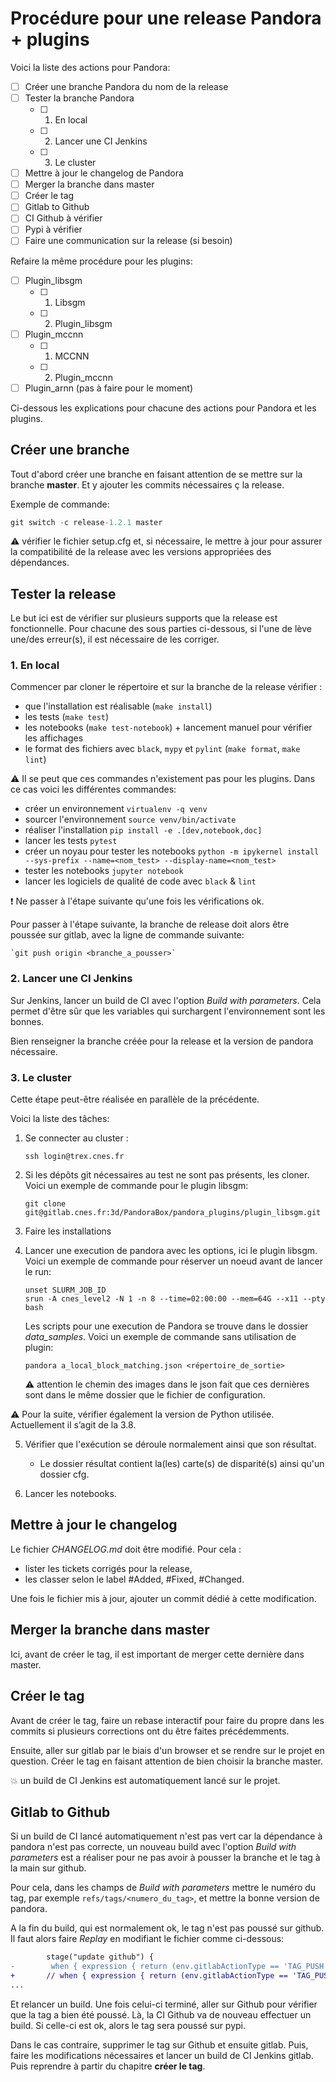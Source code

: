 
# Procédure pour une release Pandora + plugins


Voici la liste des actions pour Pandora:
- [ ] Créer une branche Pandora du nom de la release
- [ ] Tester la branche Pandora
    - [ ] 1. En local
    - [ ] 2. Lancer une CI Jenkins
    - [ ] 3. Le cluster
- [ ] Mettre à jour le changelog de Pandora
- [ ] Merger la branche dans master
- [ ] Créer le tag
- [ ] Gitlab to Github
- [ ] CI Github à vérifier
- [ ] Pypi à vérifier
- [ ] Faire une communication sur la release (si besoin)

Refaire la même procédure pour les plugins:
- [ ] Plugin_libsgm
    - [ ] 1. Libsgm
    - [ ] 2. Plugin_libsgm
- [ ] Plugin_mccnn
    - [ ] 1. MCCNN
    - [ ] 2. Plugin_mccnn
- [ ] Plugin_arnn (pas à faire pour le moment)

Ci-dessous les explications pour chacune des actions pour Pandora et les plugins.


## Créer une branche
Tout d'abord créer une branche en faisant attention de se mettre sur la branche **master**. Et y ajouter les commits nécessaires ç la release.

Exemple de commande: 
```python
git switch -c release-1.2.1 master
```

:warning: vérifier le fichier setup.cfg et, si nécessaire, le mettre à jour pour assurer la compatibilité de la release avec les versions appropriées des dépendances.


## Tester la release

Le but ici est de vérifier sur plusieurs supports que la release est fonctionnelle. Pour chacune des sous parties ci-dessous, si l'une de lève une/des erreur(s), il est nécessaire de les corriger.

### 1. En local

Commencer par cloner le répertoire et sur la branche de la release vérifier :
 - que l'installation est réalisable (`make install`)
 - les tests (`make test`) 
 - les notebooks (`make test-notebook`) + lancement manuel pour vérifier les affichages
 - le format des fichiers avec `black`, `mypy` et `pylint` (`make format`, `make lint`)

:warning: Il se peut que ces commandes n'existement pas pour les plugins. Dans ce cas voici les différentes commandes:
- créer un environnement `virtualenv -q venv`
- sourcer l'environnement `source venv/bin/activate`
- réaliser l'installation `pip install -e .[dev,notebook,doc]`
- lancer les tests `pytest`
- créer un noyau pour tester les notebooks `python -m ipykernel install --sys-prefix --name=<nom_test> --display-name=<nom_test>`
- tester les notebooks `jupyter notebook`
- lancer les logiciels de qualité de code avec `black` & `lint`

:exclamation: Ne passer à l'étape suivante qu'une fois les vérifications ok.

Pour passer à l'étape suivante, la branche de release doit alors être poussée sur gitlab, avec la ligne de commande suivante:
```shell
`git push origin <branche_a_pousser>`
```

### 2. Lancer une CI Jenkins

Sur Jenkins, lancer un build de CI avec l'option *Build with parameters*. Cela permet d'être sûr que les variables qui surchargent l'environnement sont les bonnes.

Bien renseigner la branche créée pour la release et la version de pandora nécessaire.

### 3. Le cluster

Cette étape peut-être réalisée en parallèle de la précédente.

Voici la liste des tâches:

1. Se connecter au cluster :
    ```shell
    ssh login@trex.cnes.fr
    ```

2. Si les dépôts git nécessaires au test ne sont pas présents, les cloner. Voici un exemple de commande pour le plugin libsgm:
    ```shell
    git clone git@gitlab.cnes.fr:3d/PandoraBox/pandora_plugins/plugin_libsgm.git
    ```

3. Faire les installations

4. Lancer une execution de pandora avec les options, ici le plugin libsgm. Voici un exemple de commande pour réserver un noeud avant de lancer le run:
    ```shell
    unset SLURM_JOB_ID
    srun -A cnes_level2 -N 1 -n 8 --time=02:00:00 --mem=64G --x11 --pty bash
    ```
    Les scripts pour une execution de Pandora se trouve dans le dossier *data_samples*. Voici un exemple de commande sans utilisation de plugin:
    ```shell
    pandora a_local_block_matching.json <répertoire_de_sortie>
    ```
    :warning: attention le chemin des images dans le json fait que ces dernières sont dans le même dossier que le fichier de configuration.

:warning: Pour la suite, vérifier également la version de Python utilisée. Actuellement il s’agit de la 3.8.

5. Vérifier que l'exécution se déroule normalement ainsi que son résultat.
    - Le dossier résultat contient la(les) carte(s) de disparité(s) ainsi qu'un dossier cfg.

6. Lancer les notebooks.


## Mettre à jour le changelog

Le fichier *CHANGELOG.md* doit être modifié. Pour cela : 
- lister les tickets corrigés pour la release,
- les classer selon le label #Added, #Fixed, #Changed.

Une fois le fichier mis à jour, ajouter un commit dédié à cette modification. 

## Merger la branche dans master

Ici, avant de créer le tag, il est important de merger cette dernière dans master.

## Créer le tag

Avant de créer le tag, faire un rebase interactif pour faire du propre dans les commits si plusieurs corrections ont du être faites précédemments.

Ensuite, aller sur gitlab par le biais d'un browser et se rendre sur le projet en question. Créer le tag en faisant attention de bien choisir la branche master.

:boom: un build de CI Jenkins est automatiquement lancé sur le projet.


## Gitlab to Github

Si un build de CI lancé automatiquement n'est pas vert car la dépendance à pandora n'est pas correcte, un nouveau build avec l'option *Build with parameters* est a réaliser pour ne pas avoir à pousser la branche et le tag à la main sur github.

Pour cela, dans les champs de *Build with parameters* mettre le numéro du tag, par exemple `refs/tags/<numero_du_tag>`, et mettre la bonne version de pandora.

A la fin du build, qui est normalement ok, le tag n'est pas poussé sur github. Il faut alors faire *Replay* en modifiant le fichier comme ci-dessous:

```diff
        stage("update github") {
-        when { expression { return (env.gitlabActionType == 'TAG_PUSH' || env.gitlabSourceBranch == 'master') } }
+       // when { expression { return (env.gitlabActionType == 'TAG_PUSH' || env.gitlabSourceBranch == 'master') } }
...
```
Et relancer un build. Une fois celui-ci terminé, aller sur Github pour vérifier que la tag a bien été poussé. Là, la CI Github va de nouveau effectuer un build. Si celle-ci est ok, alors le tag sera poussé sur pypi.

Dans le cas contraire, supprimer le tag sur Github et ensuite gitlab. Puis, faire les modifications nécessaires et lancer un build de CI Jenkins gitlab. Puis reprendre à partir du chapitre **créer le tag**.